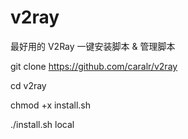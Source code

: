 # v2ray

最好用的 V2Ray 一键安装脚本 &amp; 管理脚本

git clone https://github.com/caralr/v2ray

cd v2ray

chmod +x install.sh

./install.sh local
